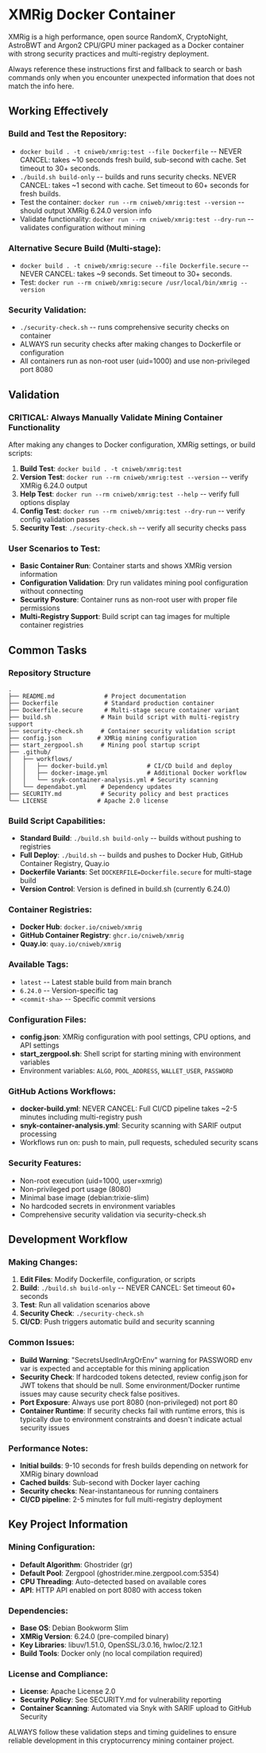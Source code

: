 # XMRig Docker Container

XMRig is a high performance, open source RandomX, CryptoNight, AstroBWT and Argon2 CPU/GPU miner packaged as a Docker container with strong security practices and multi-registry deployment.

Always reference these instructions first and fallback to search or bash commands only when you encounter unexpected information that does not match the info here.

## Working Effectively

### Build and Test the Repository:
- `docker build . -t cniweb/xmrig:test --file Dockerfile` -- NEVER CANCEL: takes ~10 seconds fresh build, sub-second with cache. Set timeout to 30+ seconds.
- `./build.sh build-only` -- builds and runs security checks. NEVER CANCEL: takes ~1 second with cache. Set timeout to 60+ seconds for fresh builds.
- Test the container: `docker run --rm cniweb/xmrig:test --version` -- should output XMRig 6.24.0 version info
- Validate functionality: `docker run --rm cniweb/xmrig:test --dry-run` -- validates configuration without mining

### Alternative Secure Build (Multi-stage):
- `docker build . -t cniweb/xmrig:secure --file Dockerfile.secure` -- NEVER CANCEL: takes ~9 seconds. Set timeout to 30+ seconds.
- Test: `docker run --rm cniweb/xmrig:secure /usr/local/bin/xmrig --version`

### Security Validation:
- `./security-check.sh` -- runs comprehensive security checks on container
- ALWAYS run security checks after making changes to Dockerfile or configuration
- All containers run as non-root user (uid=1000) and use non-privileged port 8080

## Validation

### CRITICAL: Always Manually Validate Mining Container Functionality
After making any changes to Docker configuration, XMRig settings, or build scripts:

1. **Build Test**: `docker build . -t cniweb/xmrig:test`
2. **Version Test**: `docker run --rm cniweb/xmrig:test --version` -- verify XMRig 6.24.0 output
3. **Help Test**: `docker run --rm cniweb/xmrig:test --help` -- verify full options display
4. **Config Test**: `docker run --rm cniweb/xmrig:test --dry-run` -- verify config validation passes
5. **Security Test**: `./security-check.sh` -- verify all security checks pass

### User Scenarios to Test:
- **Basic Container Run**: Container starts and shows XMRig version information
- **Configuration Validation**: Dry run validates mining pool configuration without connecting
- **Security Posture**: Container runs as non-root user with proper file permissions
- **Multi-Registry Support**: Build script can tag images for multiple container registries

## Common Tasks

### Repository Structure
```
.
├── README.md              # Project documentation
├── Dockerfile             # Standard production container
├── Dockerfile.secure      # Multi-stage secure container variant  
├── build.sh              # Main build script with multi-registry support
├── security-check.sh     # Container security validation script
├── config.json          # XMRig mining configuration
├── start_zergpool.sh     # Mining pool startup script
├── .github/
│   ├── workflows/
│   │   ├── docker-build.yml           # CI/CD build and deploy
│   │   ├── docker-image.yml           # Additional Docker workflow
│   │   └── snyk-container-analysis.yml # Security scanning
│   └── dependabot.yml    # Dependency updates
├── SECURITY.md           # Security policy and best practices
└── LICENSE              # Apache 2.0 license
```

### Build Script Capabilities:
- **Standard Build**: `./build.sh build-only` -- builds without pushing to registries
- **Full Deploy**: `./build.sh` -- builds and pushes to Docker Hub, GitHub Container Registry, Quay.io
- **Dockerfile Variants**: Set `DOCKERFILE=Dockerfile.secure` for multi-stage build
- **Version Control**: Version is defined in build.sh (currently 6.24.0)

### Container Registries:
- **Docker Hub**: `docker.io/cniweb/xmrig`
- **GitHub Container Registry**: `ghcr.io/cniweb/xmrig` 
- **Quay.io**: `quay.io/cniweb/xmrig`

### Available Tags:
- `latest` -- Latest stable build from main branch
- `6.24.0` -- Version-specific tag
- `<commit-sha>` -- Specific commit versions

### Configuration Files:
- **config.json**: XMRig configuration with pool settings, CPU options, and API settings
- **start_zergpool.sh**: Shell script for starting mining with environment variables
- Environment variables: `ALGO`, `POOL_ADDRESS`, `WALLET_USER`, `PASSWORD`

### GitHub Actions Workflows:
- **docker-build.yml**: NEVER CANCEL: Full CI/CD pipeline takes ~2-5 minutes including multi-registry push
- **snyk-container-analysis.yml**: Security scanning with SARIF output processing  
- Workflows run on: push to main, pull requests, scheduled security scans

### Security Features:
- Non-root execution (uid=1000, user=xmrig)
- Non-privileged port usage (8080)
- Minimal base image (debian:trixie-slim)
- No hardcoded secrets in environment variables
- Comprehensive security validation via security-check.sh

## Development Workflow

### Making Changes:
1. **Edit Files**: Modify Dockerfile, configuration, or scripts
2. **Build**: `./build.sh build-only` -- NEVER CANCEL: Set timeout 60+ seconds
3. **Test**: Run all validation scenarios above
4. **Security Check**: `./security-check.sh` 
5. **CI/CD**: Push triggers automatic build and security scanning

### Common Issues:
- **Build Warning**: "SecretsUsedInArgOrEnv" warning for PASSWORD env var is expected and acceptable for this mining application
- **Security Check**: If hardcoded tokens detected, review config.json for JWT tokens that should be null. Some environment/Docker runtime issues may cause security check false positives.
- **Port Exposure**: Always use port 8080 (non-privileged) not port 80
- **Container Runtime**: If security checks fail with runtime errors, this is typically due to environment constraints and doesn't indicate actual security issues

### Performance Notes:
- **Initial builds**: 9-10 seconds for fresh builds depending on network for XMRig binary download
- **Cached builds**: Sub-second with Docker layer caching
- **Security checks**: Near-instantaneous for running containers
- **CI/CD pipeline**: 2-5 minutes for full multi-registry deployment

## Key Project Information

### Mining Configuration:
- **Default Algorithm**: Ghostrider (gr)
- **Default Pool**: Zergpool (ghostrider.mine.zergpool.com:5354)
- **CPU Threading**: Auto-detected based on available cores
- **API**: HTTP API enabled on port 8080 with access token

### Dependencies:
- **Base OS**: Debian Bookworm Slim
- **XMRig Version**: 6.24.0 (pre-compiled binary)
- **Key Libraries**: libuv/1.51.0, OpenSSL/3.0.16, hwloc/2.12.1
- **Build Tools**: Docker only (no local compilation required)

### License and Compliance:
- **License**: Apache License 2.0
- **Security Policy**: See SECURITY.md for vulnerability reporting
- **Container Scanning**: Automated via Snyk with SARIF upload to GitHub Security

ALWAYS follow these validation steps and timing guidelines to ensure reliable development in this cryptocurrency mining container project.